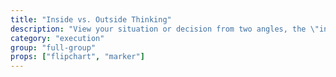 ```yaml
---
title: "Inside vs. Outside Thinking"
description: "View your situation or decision from two angles, the \"insider\" and \"outsider,\" and list insights from those perspectives. What do you know, as insiders, that is informing your decision? What might someone else, an outsider, use to inform their decision, not knowing what you know?"
category: "execution"
group: "full-group"
props: ["flipchart", "marker"]
---
```

